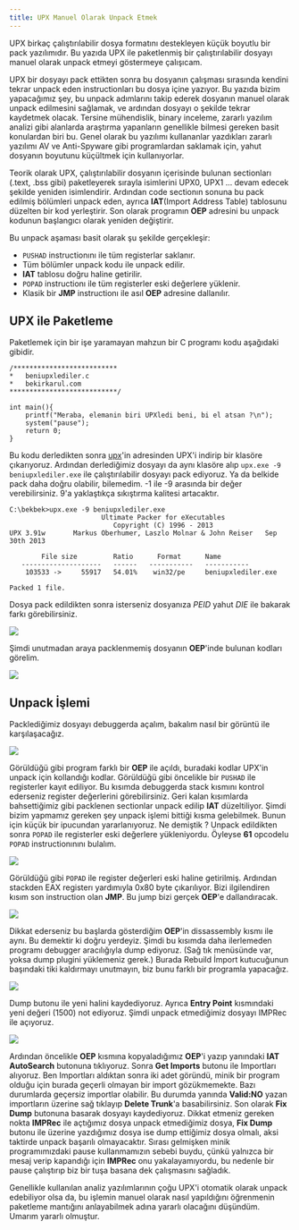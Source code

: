 ```yaml
---
title: UPX Manuel Olarak Unpack Etmek
---
```


UPX birkaç çalıştırılabilir dosya formatını destekleyen küçük boyutlu bir pack yazılımıdır. Bu yazıda UPX ile paketlenmiş bir çalıştırılabilir dosyayı manuel olarak unpack etmeyi göstermeye çalışıcam.

UPX bir dosyayı pack ettikten sonra bu dosyanın çalışması sırasında kendini tekrar unpack eden instructionları bu dosya içine yazıyor. Bu yazıda bizim yapacağımız şey, bu unpack adımlarını takip ederek dosyanın manuel olarak unpack edilmesini sağlamak, ve ardından dosyayı o şekilde tekrar kaydetmek olacak. Tersine mühendislik, binary inceleme, zararlı yazılım analizi gibi alanlarda araştırma yapanların genellikle bilmesi gereken basit konulardan biri bu. Genel olarak bu yazılımı kullananlar yazdıkları zararlı yazılımı AV ve Anti-Spyware gibi programlardan saklamak için, yahut dosyanın boyutunu küçültmek için kullanıyorlar.

Teorik olarak UPX, çalıştırılabilir dosyanın içerisinde bulunan sectionları (.text, .bss gibi) paketleyerek sırayla isimlerini UPX0, UPX1 ... devam edecek şekilde yeniden isimlendirir. Ardından code sectionın sonuna bu pack edilmiş bölümleri unpack eden, ayrıca **IAT**(Import Address Table) tablosunu düzelten bir kod yerleştirir. Son olarak programın **OEP** adresini bu unpack kodunun başlangıcı olarak yeniden değiştirir.

Bu unpack aşaması basit olarak şu şekilde gerçekleşir:

* `PUSHAD` instructionını ile tüm registerlar saklanır.
* Tüm bölümler unpack kodu ile unpack edilir.
* **IAT** tablosu doğru haline getirilir.
* `POPAD` instructionı ile tüm registerler eski değerlere yüklenir.
* Klasik bir **JMP** instructionı ile asıl **OEP** adresine dallanılır.

## UPX ile Paketleme
Paketlemek için bir işe yaramayan mahzun bir C programı kodu aşağıdaki gibidir.

    /**************************
    *   beniupxlediler.c
    *   bekirkarul.com
    ***************************/

    int main(){
        printf("Meraba, elemanin biri UPXledi beni, bi el atsan ?\n");
        system("pause");
        return 0;
    }

Bu kodu derledikten sonra [upx](http://upx.sourceforge.net/)'in adresinden UPX'i indirip bir klasöre çıkarıyoruz. Ardından derlediğimiz dosyayı da aynı klasöre alıp `upx.exe -9 beniupxlediler.exe` ile çalıştırılabilir dosyayı pack ediyoruz. Ya da belkide pack daha doğru olabilir, bilemedim. -1 ile -9 arasında bir değer verebilirsiniz. 9'a yaklaştıkça sıkıştırma kalitesi artacaktır.

    C:\bekbek>upx.exe -9 beniupxlediler.exe
                           Ultimate Packer for eXecutables
                              Copyright (C) 1996 - 2013
    UPX 3.91w       Markus Oberhumer, Laszlo Molnar & John Reiser   Sep 30th 2013

            File size         Ratio      Format      Name
       --------------------   ------   -----------   -----------
        103533 ->     55917   54.01%    win32/pe     beniupxlediler.exe

    Packed 1 file.

Dosya pack edildikten sonra isterseniz dosyanıza *PEID* yahut *DIE* ile bakarak farkı görebilirsiniz. 

![](/files/dieupxbak.png)

Şimdi unutmadan araya packlenmemiş dosyanın **OEP**'inde bulunan kodları görelim. 

![](/files/oepdisas.png)

## Unpack İşlemi
Packlediğimiz dosyayı debuggerda açalım, bakalım nasıl bir görüntü ile karşılaşacağız.

![](/files/debugupxoep.png)

Görüldüğü gibi program farklı bir **OEP** ile açıldı, buradaki kodlar UPX'in unpack için kollandığı kodlar. Görüldüğü gibi öncelikle bir `PUSHAD` ile registerler kayıt ediliyor. Bu kısımda debuggerda stack kısmını kontrol ederseniz register değerlerini görebilirsiniz. Geri kalan kısımlarda bahsettiğimiz gibi packlenen sectionlar unpack edilip **IAT** düzeltiliyor. Şimdi bizim yapmamız gereken şey unpack işlemi bittiği kısma gelebilmek. Bunun için küçük bir ipucundan yararlanıyoruz. Ne demiştik ? Unpack edildikten sonra `POPAD` ile registerler eski değerlere yükleniyordu. Öyleyse **61** opcodelu `POPAD` instructionınını bulalım.

![](/files/popaddebugger-1.png)

Görüldüğü gibi `POPAD` ile register değerleri eski haline getirilmiş. Ardından stackden EAX registerı yardımıyla 0x80 byte çıkarılıyor. Bizi ilgilendiren kısım son instruction olan **JMP**. Bu jump bizi gerçek **OEP**'e dallandıracak.

![](/files/jmpgeldiktensonra.png)

Dikkat ederseniz bu başlarda gösterdiğim **OEP**'in dissassembly kısmı ile aynı. Bu demektir ki doğru yerdeyiz. Şimdi bu kısımda daha ilerlemeden programı debugger aracılığıyla dump ediyoruz. (Sağ tık menüsünde var, yoksa dump plugini yüklemeniz gerek.) Burada Rebuild İmport kutucuğunun başındaki tiki kaldırmayı unutmayın, biz bunu farklı bir programla yapacağız.

![](/files/debugdumpet.png)

Dump butonu ile yeni halini kaydediyoruz. Ayrıca **Entry Point** kısmındaki yeni değeri (1500) not ediyoruz. Şimdi unpack etmediğimiz dosyayı IMPRec ile açıyoruz. 

![](/files/imprec.png)

Ardından öncelikle **OEP** kısmına kopyaladığımız **OEP**'i yazıp yanındaki **IAT AutoSearch** butonuna tıklıyoruz. Sonra **Get Imports** butonu ile Importları alıyoruz. Ben Importları aldıktan sonra iki adet göründü, minik bir program olduğu için burada geçerli olmayan bir import gözükmemekte. Bazı durumlarda geçersiz importlar olabilir. Bu durumda yanında **Valid:NO** yazan importların üzerine sağ tıklayıp **Delete Trunk**'a basabilirsiniz. Son olarak **Fix Dump** butonuna basarak dosyayı kaydediyoruz. Dikkat etmeniz gereken nokta **IMPRec** ile açtığımız dosya unpack etmediğimiz dosya, **Fix Dump** butonu ile üzerine yazdığımız dosya ise dump ettiğimiz dosya olmalı, aksi taktirde unpack başarılı olmayacaktır. Sırası gelmişken minik programımızdaki pause kullanmamızın sebebi buydu, çünkü yalnızca bir mesaj verip kapandığı için **IMPRec** onu yakalayamıyordu, bu nedenle bir pause çalıştırıp biz bir tuşa basana dek çalışmasını sağladık.

Genellikle kullanılan analiz yazılımlarının çoğu UPX'i otomatik olarak unpack edebiliyor olsa da, bu işlemin manuel olarak nasıl yapıldığını öğrenmenin paketleme mantığını anlayabilmek adına yararlı olacağını düşündüm. Umarım yararlı olmuştur.
